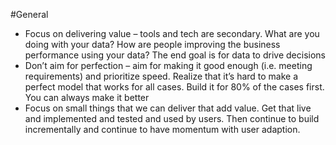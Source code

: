 #General
-	Focus on delivering value – tools and tech are secondary. What are you doing with your data? How are people improving the business performance using your data? The end goal is for data to drive decisions 
-	Don’t aim for perfection – aim for making it good enough (i.e. meeting requirements) and prioritize speed. Realize that it’s hard to make a perfect model that works for all cases. Build it for 80% of the cases first. You can always make it better
-	Focus on small things that we can deliver that add value. Get that live and implemented and tested and used by users. Then continue to build incrementally and continue to have momentum with user adaption.
